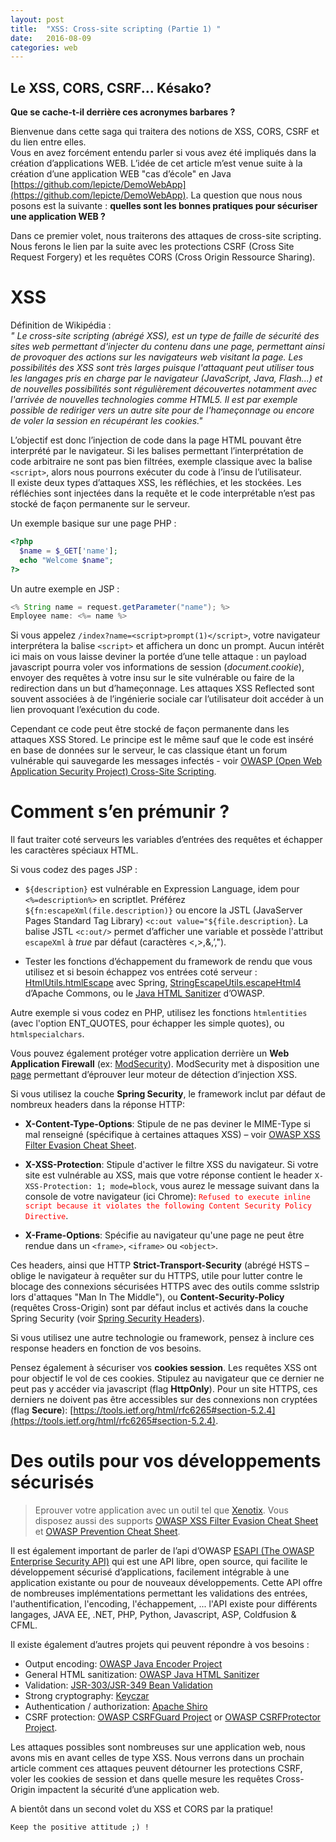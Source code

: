 ```yaml
---
layout: post
title:  "XSS: Cross-site scripting (Partie 1) "
date:   2016-08-09
categories: web
---
```

Le XSS, CORS, CSRF... Késako?
----------
**Que se cache-t-il derrière ces acronymes barbares ?**  
  
Bienvenue dans cette saga qui traitera des notions de XSS, CORS, CSRF et du lien entre elles.  
Vous en avez forcément entendu parler si vous avez été impliqués dans la création d’applications WEB. L’idée de cet article m’est venue suite à la création d’une application WEB "cas d’école" en Java [https://github.com/lepicte/DemoWebApp](https://github.com/lepicte/DemoWebApp). La question que nous nous posons est la suivante : **quelles sont les bonnes pratiques pour sécuriser une application WEB ?**  
  
Dans ce premier volet, nous traiterons des attaques de cross-site scripting. Nous ferons le lien par la suite avec les protections CSRF (Cross Site Request Forgery) et les requêtes CORS (Cross Origin Ressource Sharing).    
  
XSS 
====
Définition de Wikipédia :  
*" Le cross-site scripting (abrégé XSS), est un type de faille de sécurité des sites web permettant d'injecter du contenu dans une page, permettant ainsi de provoquer des actions sur les navigateurs web visitant la page. Les possibilités des XSS sont très larges puisque l'attaquant peut utiliser tous les langages pris en charge par le navigateur (JavaScript, Java, Flash...) et de nouvelles possibilités sont régulièrement découvertes notamment avec l'arrivée de nouvelles technologies comme HTML5. Il est par exemple possible de rediriger vers un autre site pour de l'hameçonnage ou encore de voler la session en récupérant les cookies."* 
  
L’objectif est donc l’injection de code dans la page HTML pouvant être interprété par le navigateur. Si les balises permettant l’interprétation de code arbitraire ne sont pas bien filtrées, exemple classique avec la balise ```<script>```, alors nous pourrons exécuter du code à l’insu de l’utilisateur.   
Il existe deux types d’attaques XSS, les réfléchies, et les stockées. Les réfléchies sont injectées dans la requête et le code interprétable n’est pas stocké de façon permanente sur le serveur.  
  
Un exemple basique sur une page PHP :  
  
```php
<?php
  $name = $_GET['name'];
  echo "Welcome $name";
?>
```
   
Un autre exemple en JSP :  
  
```java
<% String name = request.getParameter("name"); %> 
Employee name: <%= name %>  
```
   
Si vous appelez ```/index?name=<script>prompt(1)</script>```, votre navigateur interprétera la balise ```<script>``` et affichera un donc un prompt. Aucun intérêt ici mais on vous laisse deviner la portée d’une telle attaque : un payload javascript pourra voler vos informations de session (*document.cookie*), envoyer des requêtes à votre insu sur le site vulnérable ou faire de la redirection dans un but d’hameçonnage. Les attaques XSS Reflected sont souvent associées à de l’ingénierie sociale car l’utilisateur doit accéder à un lien provoquant l’exécution du code. 
  
Cependant ce code peut être stocké de façon permanente dans les attaques XSS Stored. Le principe est le même sauf que le code est inséré en base de données sur le serveur, le cas classique étant un forum vulnérable qui sauvegarde les messages infectés - voir [OWASP (Open Web Application Security Project) Cross-Site Scripting](https://www.owasp.org/index.php/Cross-site_Scripting_%28XSS%29 "https://www.owasp.org/index.php/Cross-site_Scripting_%28XSS%29").
   
Comment s’en prémunir ? 
====
  
Il faut traiter coté serveurs les variables d’entrées des requêtes et échapper les caractères spéciaux HTML.  
  
Si vous codez des pages JSP :  

 - ```${description}``` est vulnérable en Expression Language, idem pour  ```<%=description%>``` en scriptlet. Préférez ```${fn:escapeXml(file.description)}``` ou encore la JSTL (JavaServer Pages Standard Tag Library) ```<c:out value="${file.description}```. La balise JSTL ```<c:out/>``` permet d’afficher une variable et possède l'attribut ```escapeXml``` à *true* par défaut (caractères <,>,&,’,").  
  
 - Tester les fonctions d’échappement du framework de rendu que vous utilisez et si besoin échappez vos entrées coté serveur : [HtmlUtils.htmlEscape]( http://docs.spring.io/spring/docs/current/javadoc-api/org/springframework/web/util/HtmlUtils.html#htmlEscape-java.lang.String- "http://docs.spring.io/spring/docs/current/javadoc-api/org/springframework/web/util/HtmlUtils.html#htmlEscape-java.lang.String-") avec Spring, [StringEscapeUtils.escapeHtml4]( https://commons.apache.org/proper/commons-lang/javadocs/api-release/ "https://commons.apache.org/proper/commons-lang/javadocs/api-release/") d’Apache Commons, ou le [Java HTML Sanitizer]( https://github.com/OWASP/java-html-sanitizer/blob/master/docs/getting_started.md "https://github.com/OWASP/java-html-sanitizer/blob/master/docs/getting_started.md") d’OWASP.  
  
Autre exemple si vous codez en PHP, utilisez les fonctions ```htmlentities``` (avec l'option ENT_QUOTES, pour échapper les simple quotes), ou ```htmlspecialchars```.  
  
Vous pouvez également protéger votre application derrière un **Web Application Firewall** (ex: [ModSecurity](http://www.modsecurity.org/ "http://www.modsecurity.org/")). ModSecurity met à disposition une [page](https://www.modsecurity.org/crs-demo.html "https://www.modsecurity.org/crs-demo.html") permettant d’éprouver leur moteur de détection d’injection XSS.

Si vous utilisez la couche **Spring Security**, le framework inclut par défaut de nombreux headers dans la réponse HTTP:  

 - **X-Content-Type-Options**: Stipule de ne pas deviner le MIME-Type si mal renseigné (spécifique à certaines attaques XSS) – voir [OWASP XSS Filter Evasion Cheat Sheet](https://www.owasp.org/index.php/XSS_Filter_Evasion_Cheat_Sheet).  
 
 - **X-XSS-Protection**: Stipule d'activer le filtre XSS du navigateur. Si votre site est vulnérable au XSS, mais que votre réponse contient le header ```X-XSS-Protection: 1; mode=block```, vous aurez le message suivant dans la console de votre navigateur (ici Chrome): <span style="color: red">```Refused to execute inline script because it violates the following Content Security Policy Directive```</span>.
  
 - **X-Frame-Options**: Spécifie au navigateur qu'une page ne peut être rendue dans un ```<frame>```, ```<iframe>``` ou ```<object>```.  
  
Ces headers, ainsi que HTTP **Strict-Transport-Security** (abrégé HSTS – oblige le navigateur à requêter sur du HTTPS, utile pour lutter contre le blocage des connexions sécurisées HTTPS avec des outils comme sslstrip lors d'attaques "Man In The Middle"), ou **Content-Security-Policy** (requêtes Cross-Origin) sont par défaut inclus et activés dans la couche Spring Security (voir [Spring Security Headers](http://docs.spring.io/spring-security/site/docs/current/reference/html/headers.html "http://docs.spring.io/spring-security/site/docs/current/reference/html/headers.html")).  
  
Si vous utilisez une autre technologie ou framework, pensez à inclure ces response headers en fonction de vos besoins.  
  
Pensez également à sécuriser vos **cookies session**. Les requêtes XSS ont pour objectif le vol de ces cookies. Stipulez au navigateur que ce dernier ne peut pas y accéder via javascript (flag **HttpOnly**). Pour un site HTTPS, ces derniers ne doivent pas être accessibles sur des connexions non cryptées (flag **Secure**): [https://tools.ietf.org/html/rfc6265#section-5.2.4](https://tools.ietf.org/html/rfc6265#section-5.2.4).

Des outils pour vos développements sécurisés 
====
  
> Eprouver votre application avec un outil tel que [Xenotix]( https://www.owasp.org/index.php/OWASP_Xenotix_XSS_Exploit_Framework "https://www.owasp.org/index.php/OWASP_Xenotix_XSS_Exploit_Framework"). Vous disposez aussi des supports [OWASP XSS Filter Evasion Cheat Sheet]( https://www.owasp.org/index.php/XSS_Filter_Evasion_Cheat_Sheet "https://www.owasp.org/index.php/XSS_Filter_Evasion_Cheat_Sheet") et [OWASP Prevention Cheat Sheet](https://www.owasp.org/index.php/XSS_(Cross_Site_Scripting)_Prevention_Cheat_Sheet).  
  
Il est également important de parler de l’api d’OWASP [ESAPI (The OWASP Enterprise Security API)](https://www.owasp.org/index.php/Category:OWASP_Enterprise_Security_API "https://www.owasp.org/index.php/Category:OWASP_Enterprise_Security_API") qui est une API libre, open source, qui facilite le développement sécurisé d’applications, facilement intégrable à une application existante ou pour de nouveaux développements. Cette API offre de nombreuses implémentations permettant les validations des entrées, l'authentification, l'encoding, l'échappement, ... l'API existe pour différents langages, JAVA EE, .NET, PHP, Python, Javascript, ASP, Coldfusion & CFML.
  
Il existe également d’autres projets qui peuvent répondre à vos besoins :  
 
 - Output encoding: [OWASP Java Encoder Project](https://www.owasp.org/index.php/OWASP_Java_Encoder_Project "https://www.owasp.org/index.php/OWASP_Java_Encoder_Project")  
 - General HTML sanitization: [OWASP Java HTML Sanitizer](https://www.owasp.org/index.php/OWASP_Java_HTML_Sanitizer_Project "https://www.owasp.org/index.php/OWASP_Java_HTML_Sanitizer_Project")
 - Validation: [JSR-303/JSR-349 Bean Validation](http://beanvalidation.org/ "http://beanvalidation.org/")
 - Strong cryptography: [Keyczar](https://github.com/google/keyczar "https://github.com/google/keyczar")
 - Authentication / authorization: [Apache Shiro](https://shiro.apache.org/ "https://shiro.apache.org/")
 - CSRF protection: [OWASP CSRFGuard Project](https://www.owasp.org/index.php/Category:OWASP_CSRFGuard_Project "https://www.owasp.org/index.php/Category:OWASP_CSRFGuard_Project") or [OWASP CSRFProtector Project](https://www.owasp.org/index.php/CSRFProtector_Project "https://www.owasp.org/index.php/CSRFProtector_Project").  
  
Les attaques possibles sont nombreuses sur une application web, nous avons mis en avant celles de type XSS. Nous verrons dans un prochain article comment ces attaques peuvent détourner les protections CSRF, voler les cookies de session et dans quelle mesure les requêtes Cross-Origin impactent la sécurité d’une application web.  
  
A bientôt dans un second volet du XSS et CORS par la pratique!  

```
Keep the positive attitude ;) !
```
